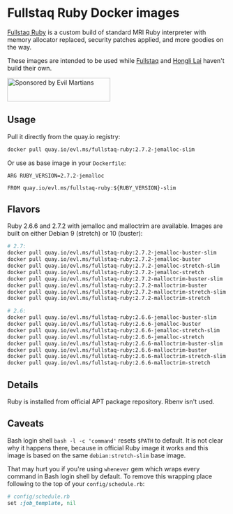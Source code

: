 Fullstaq Ruby Docker images
===========================

[Fullstaq Ruby] is a custom build of standard MRI Ruby interpreter with memory allocator replaced, security patches applied, and more goodies on the way.

These images are intended to be used while [Fullstaq] and [Hongli Lai] haven't build their own.

<a href="https://evilmartians.com/?utm_source=fullstaq-ruby-docker&utm_campaign=project_page">
<img src="https://evilmartians.com/badges/sponsored-by-evil-martians.svg" alt="Sponsored by Evil Martians" width="236" height="54">
</a>

## Usage

Pull it directly from the quay.io registry:

```sh
docker pull quay.io/evl.ms/fullstaq-ruby:2.7.2-jemalloc-slim
```

Or use as base image in your `Dockerfile`:

```docker
ARG RUBY_VERSION=2.7.2-jemalloc

FROM quay.io/evl.ms/fullstaq-ruby:${RUBY_VERSION}-slim
```

## Flavors

Ruby 2.6.6 and 2.7.2 with jemalloc and malloctrim are available. Images are built on either Debian 9 (stretch) or 10 (buster):

```sh
# 2.7:
docker pull quay.io/evl.ms/fullstaq-ruby:2.7.2-jemalloc-buster-slim
docker pull quay.io/evl.ms/fullstaq-ruby:2.7.2-jemalloc-buster
docker pull quay.io/evl.ms/fullstaq-ruby:2.7.2-jemalloc-stretch-slim
docker pull quay.io/evl.ms/fullstaq-ruby:2.7.2-jemalloc-stretch
docker pull quay.io/evl.ms/fullstaq-ruby:2.7.2-malloctrim-buster-slim
docker pull quay.io/evl.ms/fullstaq-ruby:2.7.2-malloctrim-buster
docker pull quay.io/evl.ms/fullstaq-ruby:2.7.2-malloctrim-stretch-slim
docker pull quay.io/evl.ms/fullstaq-ruby:2.7.2-malloctrim-stretch

# 2.6:
docker pull quay.io/evl.ms/fullstaq-ruby:2.6.6-jemalloc-buster-slim
docker pull quay.io/evl.ms/fullstaq-ruby:2.6.6-jemalloc-buster
docker pull quay.io/evl.ms/fullstaq-ruby:2.6.6-jemalloc-stretch-slim
docker pull quay.io/evl.ms/fullstaq-ruby:2.6.6-jemalloc-stretch
docker pull quay.io/evl.ms/fullstaq-ruby:2.6.6-malloctrim-buster-slim
docker pull quay.io/evl.ms/fullstaq-ruby:2.6.6-malloctrim-buster
docker pull quay.io/evl.ms/fullstaq-ruby:2.6.6-malloctrim-stretch-slim
docker pull quay.io/evl.ms/fullstaq-ruby:2.6.6-malloctrim-stretch
```

## Details

Ruby is installed from official APT package repository. Rbenv isn't used.

## Caveats

Bash login shell `bash -l -c 'command'` resets `$PATH` to default. It is not clear why it happens there, because in official Ruby image it works and this image is based on the same `debian:stretch-slim` base image.

That may hurt you if you're using `whenever` gem which wraps every command in Bash login shell by default. To remove this wrapping place following to the top of your `config/schedule.rb`:

```ruby
# config/schedule.rb
set :job_template, nil
```

[Fullstaq Ruby]: https://fullstaqruby.org/ "Ruby, optimized for production"
[Hongli Lai]: https://www.joyfulbikeshedding.com/
[Fullstaq]: https://fullstaq.com/
